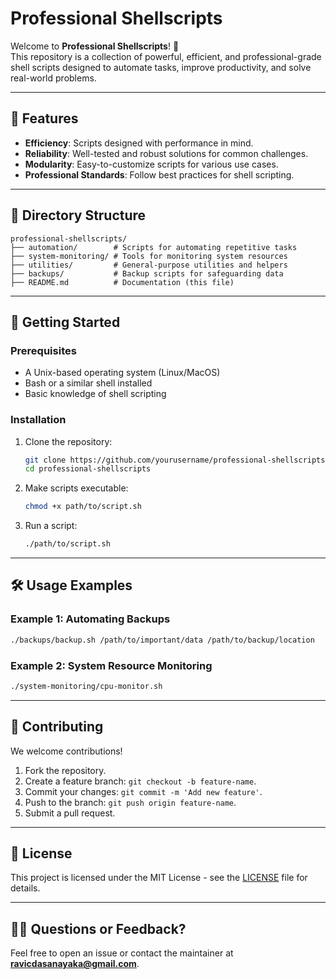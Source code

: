 
# Professional Shellscripts

Welcome to **Professional Shellscripts**! 🚀  
This repository is a collection of powerful, efficient, and professional-grade shell scripts designed to automate tasks, improve productivity, and solve real-world problems.

---

## 🌟 Features

- **Efficiency**: Scripts designed with performance in mind.
- **Reliability**: Well-tested and robust solutions for common challenges.
- **Modularity**: Easy-to-customize scripts for various use cases.
- **Professional Standards**: Follow best practices for shell scripting.

---

## 📁 Directory Structure

```plaintext
professional-shellscripts/
├── automation/        # Scripts for automating repetitive tasks
├── system-monitoring/ # Tools for monitoring system resources
├── utilities/         # General-purpose utilities and helpers
├── backups/           # Backup scripts for safeguarding data
├── README.md          # Documentation (this file)
```

---

## 🚀 Getting Started

### Prerequisites
- A Unix-based operating system (Linux/MacOS)
- Bash or a similar shell installed
- Basic knowledge of shell scripting

### Installation
1. Clone the repository:
   ```bash
   git clone https://github.com/yourusername/professional-shellscripts.git
   cd professional-shellscripts
   ```

2. Make scripts executable:
   ```bash
   chmod +x path/to/script.sh
   ```

3. Run a script:
   ```bash
   ./path/to/script.sh
   ```

---

## 🛠️ Usage Examples

### Example 1: Automating Backups
```bash
./backups/backup.sh /path/to/important/data /path/to/backup/location
```

### Example 2: System Resource Monitoring
```bash
./system-monitoring/cpu-monitor.sh
```

---

## 🤝 Contributing

We welcome contributions!  
1. Fork the repository.  
2. Create a feature branch: `git checkout -b feature-name`.  
3. Commit your changes: `git commit -m 'Add new feature'`.  
4. Push to the branch: `git push origin feature-name`.  
5. Submit a pull request.

---

## 📄 License

This project is licensed under the MIT License - see the [LICENSE](LICENSE) file for details.

---

## 🙋‍♂️ Questions or Feedback?

Feel free to open an issue or contact the maintainer at **ravicdasanayaka@gmail.com**.
